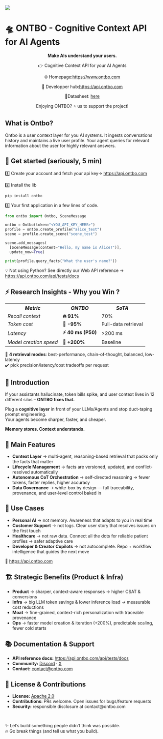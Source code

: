 <!DOCTYPE html>
<html lang="en">
<head>
  <meta charset="UTF-8">
</head>
<body>
  <img src="./static/banner.png"></img>

  <h1>🛸 ONTBO - Cognitive Context API for AI Agents</h1>

  <p align="center"><strong>Make AIs understand your users.</strong></p>
  <p align="center">👉 Cognitive Context API for your AI Agents</p>
  <p align="center">🌐 Homepage:<a href="https://www.ontbo.com">https://www.ontbo.com</a></p>
  <p align="center">🤖 Developper hub:<a href="https://api.ontbo.com">https://api.ontbo.com</a></p>
  <p align="center">📄Datasheet: <a href="./static/datasheet.pdf">here</a></p>
  <p align="center">Enjoying ONTBO? ⭐️ us to support the project!</p>

  <div>
<h2>What is Ontbo?</h2>

Ontbo is a user context layer for you AI systems. It ingests conversations history and maintains a live user profile.
Your agent queries for relevant information about the user for highly relevant answers.

<h2>🚀 Get started (seriously, 5 min)</h2>

1️⃣ Create your account and fetch your api key→ <a href="https://api.ontbo.com">https://api.ontbo.com</a>

2️⃣ Install the lib
```
pip install ontbo
```

3️⃣ Your first application in a few lines of code.
```py
from ontbo import Ontbo, SceneMessage

ontbo = Ontbo(token="<YOU_API_KEY_HERE>")
profile = ontbo.create_profile("alice_test")
scene = profile.create_scene("scene_test")

scene.add_messages(
  [SceneMessage(content="Hello, my name is Alice!")], 
  update_now=True)

print(profile.query_facts("What the user's name?"))
```

  <p>💡 Not using Python? See directly our Web API reference → <a href="https://api.ontbo.com/api/tests/docs">https://api.ontbo.com/api/tests/docs</a></p>
  </div>

  <div>
    <h2>⚡ Research Insights - Why you Win ?</h2>
    <table>
      <tr>
        <th><i>Metric</i></th>
        <th><i>ONTBO</i></th>
        <th><i>SoTA</i></th>
      </tr>
      <tr>
        <td><i>Recall context</i></td>
        <td><b>🔥 91%</b></td>
        <td>70%</td>
      </tr>
      <tr>
        <td><i>Token cost</i></td>
        <td><b>💸 -95%</b></td>
        <td>Full-data retrieval</td>
      </tr>
      <tr>
        <td><i>Latency</i></td>
        <td><b>⚡ 40 ms (P50)</b></td>
        <td>&gt;200 ms</td>
      </tr>
      <tr>
        <td><i>Model creation speed</i></td>
        <td><b>🚀 +200%</b></td>
        <td>Baseline</td>
      </tr>
    </table>
    <p>🔄 <b>4 retrieval modes</b>: best-performance, chain-of-thought, balanced, low-latency<br>
    ✔️ pick precision/latency/cost tradeoffs per request</p>
  </div>

  <div>
    <h2>📖 Introduction</h2>
    <p>If your assistants hallucinate, token bills spike, and user context lives in 12 different silos – <strong>ONTBO fixes that.</strong></p>
    <p>Plug a <b>cognitive layer</b> in front of your LLMs/Agents and stop duct-taping prompt engineering.<br>
    Your agents become sharper, faster, and cheaper.</p>
    <p><strong>Memory stores. Context understands.</strong></p>
  </div>



  <div>
    <h2>🧩 Main Features</h2>
    <ul>
      <li><strong>Context Layer</strong> → multi-agent, reasoning-based retrieval that packs only the facts that matter</li>
      <li><strong>Lifecycle Management</strong> → facts are versioned, updated, and conflict-resolved automatically</li>
      <li><strong>Autonomous CoT Orchestration</strong> → self-directed reasoning → fewer tokens, faster replies, higher accuracy</li>
      <li><strong>Data Governance</strong> → white-box by design — full traceability, provenance, and user-level control baked in</li>
    </ul>
  </div>

  <div>
    <h2>🎯 Use Cases</h2>
    <ul>
      <li><strong>Personal AI</strong> → not memory. Awareness that adapts to you in real time</li>
      <li><strong>Customer Support</strong> → not logs. Clear user story that resolves issues on the first touch</li>
      <li><strong>Healthcare</strong> → not raw data. Connect all the dots for reliable patient profiles → safer adaptive care</li>
      <li><strong>Developer &amp; Creator Copilots</strong> → not autocomplete. Repo + workflow intelligence that guides the next move</li>
    </ul>
    <p>🤖 <a href="https://api.ontbo.com">https://api.ontbo.com</a></p>
  </div>

  <div>
    <h2>🏗 Strategic Benefits (Product &amp; Infra)</h2>
    <ul>
      <li><strong>Product</strong> → sharper, context-aware responses → higher CSAT &amp; conversions</li>
      <li><strong>Infra</strong> → big LLM token savings &amp; lower inference load → measurable cost reductions</li>
      <li><strong>Moat</strong> → fine-grained, context-rich personalization with traceable provenance</li>
      <li><strong>Ops</strong> → faster model creation &amp; iteration (+200%), predictable scaling, fewer cold starts</li>
    </ul>
  </div>

  <div>
    <h2>📚 Documentation &amp; Support</h2>
    <ul>
      <li><strong>API reference docs:</strong> <a href="https://api.ontbo.com/api/tests/docs">https://api.ontbo.com/api/tests/docs</a></li>
      <li><strong>Community:</strong> <a href="https://discord.com/invite/N8h4ZBJb">Discord</a> · <a href="https://x.com/ONTBO_AI">X</a></li>
      <li><strong>Contact:</strong> <a href="mailto:contact@ontbo.com">contact@ontbo.com</a></li>
    </ul>
  </div>

  <div>
    <h2>🤝 License &amp; Contributions</h2>
    <ul>
      <li><strong>License: </strong><a href="./LICENSE">Apache 2.0</a></li>
      <li><strong>Contributions:</strong> PRs welcome. Open issues for bugs/feature requests</li>
      <li><strong>Security:</strong> responsible disclosure at contact@ontbo.com</li>
    </ul>
  </div>

  <br><p>✨ Let’s build something people didn’t think was possible.<br>
  🔥 Go break things (and tell us what you build).</p>

</body>
</html>






